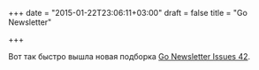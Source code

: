 +++
date = "2015-01-22T23:06:11+03:00"
draft = false
title = "Go Newsletter"

+++

<p>Вот так быстро вышла новая подборка&nbsp;<a href="http://golangweekly.com/issues/42">Go Newsletter&nbsp;Issues 42</a>.</p>

